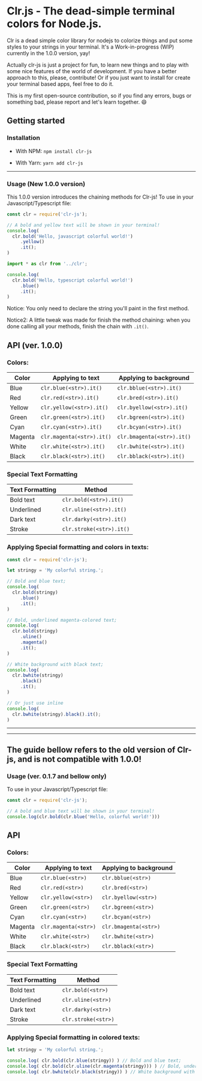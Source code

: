 # Clr.js - The dead-simple terminal colors for Node.js.

Clr is a dead simple color library for nodejs to colorize things and put some styles to your strings in your terminal. It's a Work-in-progress (WIP) currently in the 1.0.0 version, yay!

Actually clr-js is just a project for fun, to learn new things and to play with some nice features of the world of development. If you have a better approach to this, please, contribute! Or if you just want to install for create your terminal based apps, feel free to do it.

This is my first open-source contribution, so if you find any errors, bugs or something bad, please report and let's learn together. :smile:

## Getting started

### Installation

* With NPM:
`npm install clr-js`

* With Yarn:
`yarn add clr-js`

---

### Usage (New 1.0.0 version)

This 1.0.0 version introduces the chaining methods for Clr-js! To use in your Javascript/Typescript file:

```js
const clr = require('clr-js');

// A bold and yellow text will be shown in your terminal!
console.log(
  clr.bold('Hello, javascript colorful world!')
     .yellow()
     .it();
)
```

```ts
import * as clr from '../clr';

console.log(
  clr.bold('Hello, typescript colorful world!')
     .blue()
     .it();
)
```

Notice: You only need to declare the string you'll paint in the first method.

Notice2: A little tweak was made for finish the method chaining: when you done calling all your methods, finish the chain with `.it()`.

## API (ver. 1.0.0)

### Colors:

Color       | Applying to text          | Applying to background
------------|---------------------------|-----------------------
 Blue       | `clr.blue(<str>).it()`    | `clr.bblue(<str>).it()`
 Red        | `clr.red(<str>).it()`     | `clr.bred(<str>).it()`
 Yellow     | `clr.yellow(<str>).it()`  | `clr.byellow(<str>).it()`
 Green      | `clr.green(<str>).it()`   | `clr.bgreen(<str>).it()`
 Cyan       | `clr.cyan(<str>).it()`    | `clr.bcyan(<str>).it()`
 Magenta    | `clr.magenta(<str>).it()` | `clr.bmagenta(<str>).it()`
 White      | `clr.white(<str>).it()`   | `clr.bwhite(<str>).it()`
 Black      | `clr.black(<str>).it()`   | `clr.bblack(<str>).it()`

### Special Text Formatting

Text Formatting | Method 
----------------|--------
 Bold text      | `clr.bold(<str>).it()`
 Underlined     | `clr.uline(<str>).it()`
 Dark text      | `clr.darky(<str>).it()`
 Stroke         | `clr.stroke(<str>).it()`

### Applying Special formatting and colors in texts:

```js
const clr = require('clr-js');

let stringy = 'My colorful string.';

// Bold and blue text;
console.log(
  clr.bold(stringy)
     .blue()
     .it();
)

// Bold, underlined magenta-colored text;
console.log(
  clr.bold(stringy)
     .uline()
     .magenta()
     .it();
)

// White background with black text;
console.log(
  clr.bwhite(stringy)
     .black()
     .it();
)

// Or just use inline
console.log(
  clr.bwhite(stringy).black().it();
)

```

---
---

## The guide bellow refers to the old version of Clr-js, and is not compatible with 1.0.0!

### Usage (ver. 0.1.7 and bellow only)

To use in your Javascript/Typescript file:

```js
const clr = require('clr-js');

// A bold and blue text will be shown in your terminal!
console.log(clr.bold(clr.blue('Hello, colorful world!')))
```

## API

### Colors:

Color       | Applying to text     | Applying to background
------------|----------------------|-----------------------
 Blue       | `clr.blue(<str>)`    | `clr.bblue(<str>)`
 Red        | `clr.red(<str>)`     | `clr.bred(<str>)`
 Yellow     | `clr.yellow(<str>)`  | `clr.byellow(<str>)`
 Green      | `clr.green(<str>)`   | `clr.bgreen(<str>)`
 Cyan       | `clr.cyan(<str>)`    | `clr.bcyan(<str>)`
 Magenta    | `clr.magenta(<str>)` | `clr.bmagenta(<str>)`
 White      | `clr.white(<str>)`   | `clr.bwhite(<str>)`
 Black      | `clr.black(<str>)`   | `clr.bblack(<str>)`

### Special Text Formatting

Text Formatting | Method 
----------------|--------
 Bold text      | `clr.bold(<str>)`
 Underlined     | `clr.uline(<str>)`
 Dark text      | `clr.darky(<str>)`
 Stroke         | `clr.stroke(<str>)`

### Applying Special formatting in colored texts:

```js
let stringy = 'My colorful string.';

console.log( clr.bold(clr.blue(stringy)) ) // Bold and blue text;
console.log( clr.bold(clr.uline(clr.magenta(stringy))) ) // Bold, underlined magenta-colored text;
console.log( clr.bwhite(clr.black(stringy)) ) // White background with black text;
```

